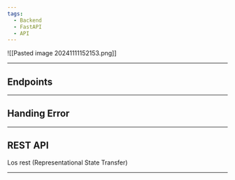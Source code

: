 ```yaml
---
tags:
  - Backend
  - FastAPI
  - API
---
```

![[Pasted image 20241111152153.png]]

---
## Endpoints



---
## Handing Error



---
## REST API
Los rest (Representational State Transfer) 



---
